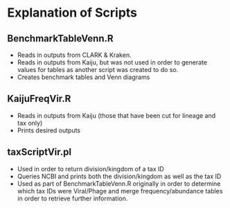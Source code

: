 # Explanation of Scripts

## BenchmarkTableVenn.R

* Reads in outputs from CLARK & Kraken.
* Reads in outputs from Kaiju, but was not used in order to generate values for tables as another script was created to do so.
* Creates benchmark tables and Venn diagrams

## KaijuFreqVir.R

* Reads in outputs from Kaiju (those that have been cut for lineage and tax only)
* Prints desired outputs 

## taxScriptVir.pl

* Used in order to return division/kingdom of a tax ID  
* Queries NCBI and prints both the division/kingdom as well as the tax ID
* Used as part of BenchmarkTableVenn.R originally in order to determine which tax IDs were Viral/Phage and merge frequency/abundance tables in order to retrieve further information.
